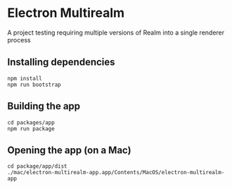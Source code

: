 # Electron Multirealm

A project testing requiring multiple versions of Realm into a single renderer process

## Installing dependencies

```
npm install
npm run bootstrap
```

## Building the app

```
cd packages/app
npm run package
```

## Opening the app (on a Mac)

```
cd package/app/dist
./mac/electron-multirealm-app.app/Contents/MacOS/electron-multirealm-app
```
